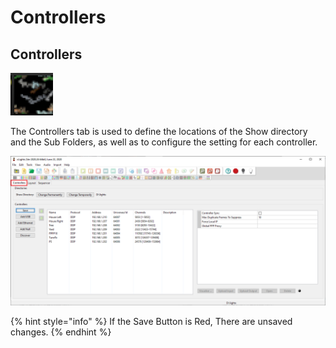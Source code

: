 # Controllers

## **Controllers**

![](<../../.gitbook/assets/image (170).png>)

The Controllers tab is used to define the locations of the Show directory and the Sub Folders, as well as to configure the setting for each controller.

![](<../../.gitbook/assets/image (816).png>)

{% hint style="info" %}
If the Save Button is Red, There are unsaved changes.
{% endhint %}

